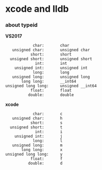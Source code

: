 # xcode and lldb

### about typeid
**VS2017**

                char:       char
       unsigned char:       unsigned char
               short:       short
      unsigned short:       unsigned short
                 int:       int
        unsigned int:       unsigned int
                long:       long
       unsigned long:       unsigned long
           long long:       __int64
    unsigned long long:     unsigned __int64
               float:       float
              double:       double

**xcode**

                char:       c
       unsigned char:       h
               short:       s
      unsigned short:       t
                 int:       i
        unsigned int:       j
                long:       l
       unsigned long:       m
           long long:       x
    unsigned long long:     y
               float:       f
              double:       d
